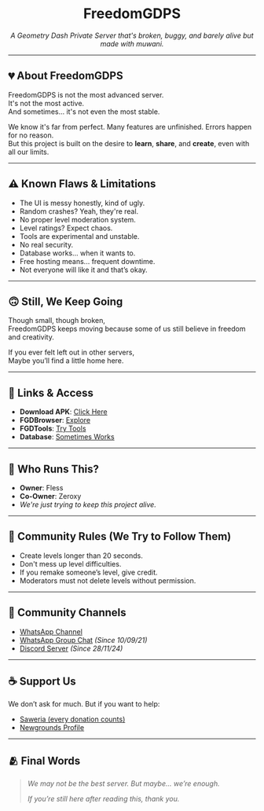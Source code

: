 <h1 align="center">FreedomGDPS</h1>
<p align="center">
  <i>A Geometry Dash Private Server that's broken, buggy, and barely alive but made with muwani.</i>
</p>

---

## 💔 About FreedomGDPS

FreedomGDPS is not the most advanced server.  
It's not the most active.  
And sometimes... it's not even the most stable.  

We know it's far from perfect. Many features are unfinished. Errors happen for no reason.  
But this project is built on the desire to **learn**, **share**, and **create**, even with all our limits.

---

## ⚠️ Known Flaws & Limitations

- The UI is messy honestly, kind of ugly.  
- Random crashes? Yeah, they're real.  
- No proper level moderation system.  
- Level ratings? Expect chaos.  
- Tools are experimental and unstable.  
- No real security.  
- Database works... when it wants to.  
- Free hosting means... frequent downtime.  
- Not everyone will like it and that’s okay.

---

## 🙃 Still, We Keep Going

Though small, though broken,  
FreedomGDPS keeps moving because some of us still believe in freedom and creativity.

If you ever felt left out in other servers,  
Maybe you’ll find a little home here.

---

## 🧩 Links & Access

- **Download APK**: [Click Here](https://www.upload-apk.com/UqjVv2MrmkcDjVS)  
- **FGDBrowser**: [Explore](https://fless.ps.fhgdps.com/browser/)  
- **FGDTools**: [Try Tools](https://fless.rf.gd)  
- **Database**: [Sometimes Works](https://fless.ps.fhgdps.com)

---

## 🙏 Who Runs This?

- **Owner**: Fless  
- **Co-Owner**: Zeroxy  
- *We're just trying to keep this project alive.*

---

## 📜 Community Rules (We Try to Follow Them)

- Create levels longer than 20 seconds.  
- Don't mess up level difficulties.  
- If you remake someone’s level, give credit.  
- Moderators must not delete levels without permission.

---

## 📱 Community Channels

- [WhatsApp Channel](https://whatsapp.com/channel/0029Vb2YIzQHQbS0V7EXf434)  
- [WhatsApp Group Chat](https://chat.whatsapp.com/Fmh5DoSjbWkBje0ab3RAEF) *(Since 10/09/21)*  
- [Discord Server](https://dsc.gg/flessteam) *(Since 28/11/24)*

---

## ☕ Support Us

We don’t ask for much. But if you want to help:

- [Saweria (every donation counts)](https://saweria.co/thiosaputra)  
- [Newgrounds Profile](https://rotenfles777.newgrounds.com/)

---

## 🫂 Final Words

> *We may not be the best server. But maybe... we’re enough.*  
>  
> *If you’re still here after reading this, thank you.*

